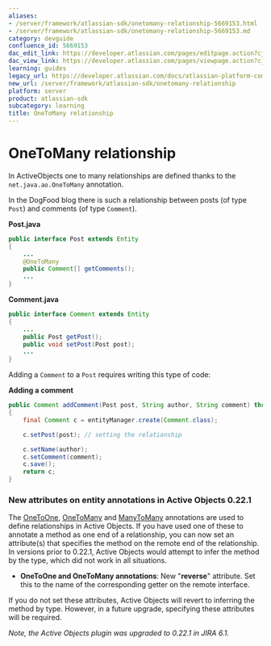 ```yaml
---
aliases:
- /server/framework/atlassian-sdk/onetomany-relationship-5669153.html
- /server/framework/atlassian-sdk/onetomany-relationship-5669153.md
category: devguide
confluence_id: 5669153
dac_edit_link: https://developer.atlassian.com/pages/editpage.action?cjm=wozere&pageId=5669153
dac_view_link: https://developer.atlassian.com/pages/viewpage.action?cjm=wozere&pageId=5669153
learning: guides
legacy_url: https://developer.atlassian.com/docs/atlassian-platform-common-components/active-objects/developing-your-plugin-with-active-objects/the-active-objects-library/onetomany-relationship
new_url: /server/framework/atlassian-sdk/onetomany-relationship
platform: server
product: atlassian-sdk
subcategory: learning
title: OneToMany relationship
---
```

# OneToMany relationship

In ActiveObjects one to many relationships are defined thanks to the `net.java.ao.OneToMany` annotation.

In the DogFood blog there is such a relationship between posts (of type `Post`) and comments (of type `Comment`).

**Post.java**

``` java
public interface Post extends Entity
{
    ...
    @OneToMany
    public Comment[] getComments();
    ...
}
```

**Comment.java**

``` java
public interface Comment extends Entity
{
    ...
    public Post getPost();
    public void setPost(Post post);
    ...
}
```

Adding a `Comment` to a `Post` requires writing this type of code:

**Adding a comment**

``` java
public Comment addComment(Post post, String author, String comment) throws SQLException
{
    final Comment c = entityManager.create(Comment.class);

    c.setPost(post); // setting the relationship

    c.setName(author);
    c.setComment(comment);
    c.save();
    return c;
}
```

### New attributes on entity annotations in Active Objects 0.22.1

The <a href="https://developer.atlassian.com/display/DOCS/OneToOne+Relationship" class="external-link">OneToOne</a>, <a href="https://developer.atlassian.com/display/DOCS/OneToMany+Relationship" class="external-link">OneToMany</a> and <a href="https://developer.atlassian.com/display/DOCS/ManyToMany+Relationship" class="external-link">ManyToMany</a> annotations are used to define relationships in Active Objects. If you have used one of these to annotate a method as one end of a relationship, you can now set an attribute(s) that specifies the method on the remote end of the relationship. In versions prior to 0.22.1, Active Objects would attempt to infer the method by the type, which did not work in all situations.

-   **OneToOne and OneToMany annotations**: New "**reverse**" attribute. Set this to the name of the corresponding getter on the remote interface.

If you do not set these attributes, Active Objects will revert to inferring the method by type. However, in a future upgrade, specifying these attributes will be required.

*Note, the Active Objects plugin was upgraded to 0.22.1 in JIRA 6.1.*





















































































































































































































